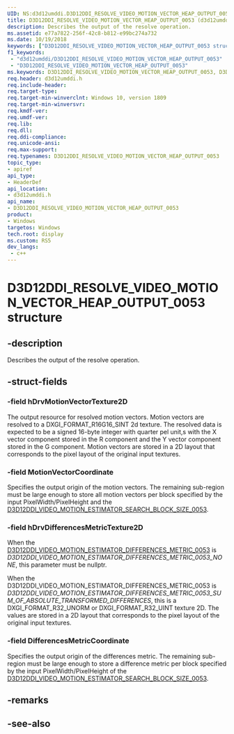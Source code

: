```yaml
---
UID: NS:d3d12umddi.D3D12DDI_RESOLVE_VIDEO_MOTION_VECTOR_HEAP_OUTPUT_0053
title: D3D12DDI_RESOLVE_VIDEO_MOTION_VECTOR_HEAP_OUTPUT_0053 (d3d12umddi.h)
description: Describes the output of the resolve operation.
ms.assetid: e77a7822-256f-42c8-b812-e99bc274a732
ms.date: 10/19/2018
keywords: ["D3D12DDI_RESOLVE_VIDEO_MOTION_VECTOR_HEAP_OUTPUT_0053 structure"]
f1_keywords:
 - "d3d12umddi/D3D12DDI_RESOLVE_VIDEO_MOTION_VECTOR_HEAP_OUTPUT_0053"
 - "D3D12DDI_RESOLVE_VIDEO_MOTION_VECTOR_HEAP_OUTPUT_0053"
ms.keywords: D3D12DDI_RESOLVE_VIDEO_MOTION_VECTOR_HEAP_OUTPUT_0053, D3D12DDI_RESOLVE_VIDEO_MOTION_VECTOR_HEAP_OUTPUT_0053, 
req.header: d3d12umddi.h
req.include-header:
req.target-type:
req.target-min-winverclnt: Windows 10, version 1809
req.target-min-winversvr:
req.kmdf-ver:
req.umdf-ver:
req.lib:
req.dll:
req.ddi-compliance:
req.unicode-ansi:
req.max-support:
req.typenames: D3D12DDI_RESOLVE_VIDEO_MOTION_VECTOR_HEAP_OUTPUT_0053
topic_type: 
- apiref
api_type: 
- HeaderDef
api_location: 
- d3d12umddi.h
api_name: 
- D3D12DDI_RESOLVE_VIDEO_MOTION_VECTOR_HEAP_OUTPUT_0053
product:
- Windows
targetos: Windows
tech.root: display
ms.custom: RS5
dev_langs:
 - c++
---
```


# D3D12DDI_RESOLVE_VIDEO_MOTION_VECTOR_HEAP_OUTPUT_0053 structure

## -description

Describes the output of the resolve operation.

## -struct-fields

### -field hDrvMotionVectorTexture2D

The output resource for resolved motion vectors. Motion vectors are resolved to a DXGI_FORMAT_R16G16_SINT 2d texture. The resolved data is expected to be a signed 16-byte integer with quarter pel unit,s with the X vector component stored in the R component and the Y vector component stored in the G component. Motion vectors are stored in a 2D layout that corresponds to the pixel layout of the original input textures.

### -field MotionVectorCoordinate

Specifies the output origin of the motion vectors. The remaining sub-region must be large enough to store all motion vectors per block specified by the input PixelWidth/PixelHeight and the [D3D12DDI_VIDEO_MOTION_ESTIMATOR_SEARCH_BLOCK_SIZE_0053](ne-d3d12umddi-d3d12ddi_video_motion_estimator_search_block_size_0053.md).

### -field hDrvDifferencesMetricTexture2D

When the [D3D12DDI_VIDEO_MOTION_ESTIMATOR_DIFFERENCES_METRIC_0053](ne-d3d12umddi-d3d12ddi_video_motion_estimator_differences_metric_0053.md) is *D3D12DDI_VIDEO_MOTION_ESTIMATOR_DIFFERENCES_METRIC_0053_NONE*, this parameter must be nullptr.

When the D3D12DDI_VIDEO_MOTION_ESTIMATOR_DIFFERENCES_METRIC_0053 is *D3D12DDI_VIDEO_MOTION_ESTIMATOR_DIFFERENCES_METRIC_0053_SUM_OF_ABSOLUTE_TRANSFORMED_DIFFERENCES*, this is a DXGI_FORMAT_R32_UNORM or DXGI_FORMAT_R32_UINT texture 2D. The values are stored in a 2D layout that corresponds to the pixel layout of the original input textures.

### -field DifferencesMetricCoordinate
 
Specifies the output origin of the differences metric. The remaining sub-region must be large enough to store a difference metric per block specified by the input PixelWidth/PixelHeight of the [D3D12DDI_VIDEO_MOTION_ESTIMATOR_SEARCH_BLOCK_SIZE_0053](ne-d3d12umddi-d3d12ddi_video_motion_estimator_search_block_size_0053.md).

## -remarks

## -see-also
